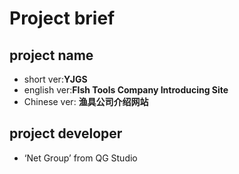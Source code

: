 # Project brief

## project name
- short ver:**YJGS**
- english ver:**FIsh Tools Company Introducing Site**
- Chinese ver: **渔具公司介绍网站** 

## project developer
- ‘Net Group’ from QG Studio
